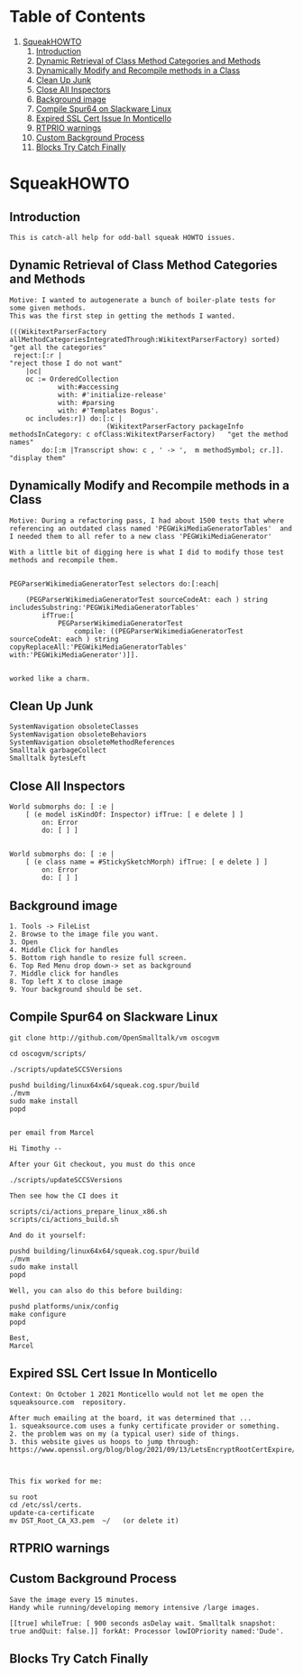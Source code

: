 # Table of Contents1.  [SqueakHOWTO](#org58426c2)    1.  [Introduction](#org25ab638)    2.  [Dynamic Retrieval of Class Method Categories and Methods](#orgd46f56a)    3.  [Dynamically Modify and Recompile methods in a Class](#orgcbe53f7)    4.  [Clean Up Junk](#orga4b63be)    5.  [Close All Inspectors](#orgbfe82fd)    6.  [Background image](#org69b58db)    7.  [Compile Spur64 on Slackware Linux](#org148b3ea)    8.  [Expired SSL Cert Issue In Monticello](#orgb86945c)    9.  [RTPRIO warnings](#orgd972711)    10. [Custom Background Process](#org0b51355)    11. [Blocks Try Catch Finally](#org38ee858)<a id="org58426c2"></a># SqueakHOWTO<a id="org25ab638"></a>## Introduction    This is catch-all help for odd-ball squeak HOWTO issues.<a id="orgd46f56a"></a>## Dynamic Retrieval of Class Method Categories and Methods        Motive: I wanted to autogenerate a bunch of boiler-plate tests for some given methods.    This was the first step in getting the methods I wanted.        (((WikitextParserFactory allMethodCategoriesIntegratedThrough:WikitextParserFactory) sorted)  "get all the categories"     reject:[:r |                                                                                 "reject those I do not want"    	|oc|    	oc := OrderedCollection    			with:#accessing    			with: #'initialize-release'    			with: #parsing    			with: #'Templates Bogus'.    	oc includes:r]) do:[:c |     	                    (WikitextParserFactory packageInfo methodsInCategory: c ofClass:WikitextParserFactory)   "get the method names"    		do:[:m |Transcript show: c , ' -> ',  m methodSymbol; cr.]].                                         "display them"<a id="orgcbe53f7"></a>## Dynamically Modify and Recompile methods in a Class        Motive: During a refactoring pass, I had about 1500 tests that where referencing an outdated class named 'PEGWikiMediaGeneratorTables'  and I needed them to all refer to a new class 'PEGWikiMediaGenerator'        With a little bit of digging here is what I did to modify those test methods and recompile them.            PEGParserWikimediaGeneratorTest selectors do:[:each|         	(PEGParserWikimediaGeneratorTest sourceCodeAt: each ) string includesSubstring:'PEGWikiMediaGeneratorTables'    		ifTrue:[    			PEGParserWikimediaGeneratorTest     				compile: ((PEGParserWikimediaGeneratorTest sourceCodeAt: each ) string copyReplaceAll:'PEGWikiMediaGeneratorTables' with:'PEGWikiMediaGenerator')]].            worked like a charm.<a id="orga4b63be"></a>## Clean Up Junk    SystemNavigation obsoleteClasses    SystemNavigation obsoleteBehaviors    SystemNavigation obsoleteMethodReferences    Smalltalk garbageCollect    Smalltalk bytesLeft <a id="orgbfe82fd"></a>## Close All Inspectors    World submorphs do: [ :e |          [ (e model isKindOf: Inspector) ifTrue: [ e delete ] ]             on: Error             do: [ ] ]            World submorphs do: [ :e |          [ (e class name = #StickySketchMorph) ifTrue: [ e delete ] ]             on: Error             do: [ ] ]<a id="org69b58db"></a>## Background image        1. Tools -> FileList    2. Browse to the image file you want.    3. Open    4. Middle Click for handles    5. Bottom righ handle to resize full screen.    6. Top Red Menu drop down-> set as background    7. Middle click for handles    8. Top left X to close image    9. Your background should be set.<a id="org148b3ea"></a>## Compile Spur64 on Slackware Linux    git clone http://github.com/OpenSmalltalk/vm oscogvm        cd oscogvm/scripts/        ./scripts/updateSCCSVersions        pushd building/linux64x64/squeak.cog.spur/build    ./mvm    sudo make install    popd            per email from Marcel        Hi Timothy --        After your Git checkout, you must do this once        ./scripts/updateSCCSVersions        Then see how the CI does it        scripts/ci/actions_prepare_linux_x86.sh    scripts/ci/actions_build.sh        And do it yourself:        pushd building/linux64x64/squeak.cog.spur/build    ./mvm    sudo make install    popd        Well, you can also do this before building:        pushd platforms/unix/config    make configure    popd        Best,    Marcel<a id="orgb86945c"></a>## Expired SSL Cert Issue In Monticello        Context: On October 1 2021 Monticello would not let me open the squeaksource.com  repository.        After much emailing at the board, it was determined that ...    1. squeaksource.com uses a funky certificate provider or something.    2. the problem was on my (a typical user) side of things.    3. this website gives us hoops to jump through:  https://www.openssl.org/blog/blog/2021/09/13/LetsEncryptRootCertExpire/                This fix worked for me:        su root    cd /etc/ssl/certs.    update-ca-certificate    mv DST_Root_CA_X3.pem  ~/   (or delete it)<a id="orgd972711"></a>## RTPRIO warnings<a id="org0b51355"></a>## Custom Background Process    Save the image every 15 minutes.    Handy while running/developing memory intensive /large images.        [[true] whileTrue: [ 900 seconds asDelay wait. Smalltalk snapshot: true andQuit: false.]] forkAt: Processor lowIOPriority named:'Dude'.<a id="org38ee858"></a>## Blocks Try Catch Finally